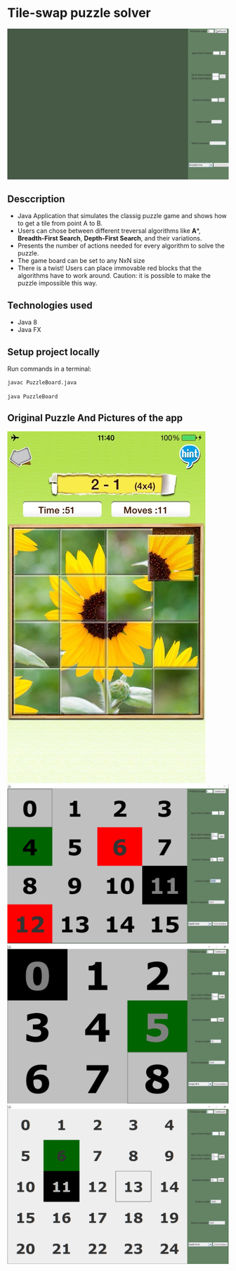 # Tile-swap puzzle solver

<img src="./puzzle-solver-demo.gif">

## Desccription
- Java Application that simulates the classig puzzle game and shows how to get a tile from point A to B.
- Users can chose between different treversal algorithms like **A***, **Breadth-First Search**, **Depth-First Search**, and their variations.
- Presents the number of actions needed for every algorithm to solve the puzzle. 
- The game board can be set to any NxN size
- There is a twist! Users can place immovable red blocks that the algorithms have to work around. Caution: it is possible to make the puzzle impossible this way. 

## Technologies used
- Java 8
- Java FX


## Setup project locally

Run commands in a terminal:
```
javac PuzzleBoard.java

java PuzzleBoard
```

## Original Puzzle And Pictures of the app

<img src="./tile-swap-puzzle.jpg">
<img src="./borad-with-obstacles.png">
<img src="./general-example.png">
<img src="./big-board.png">



